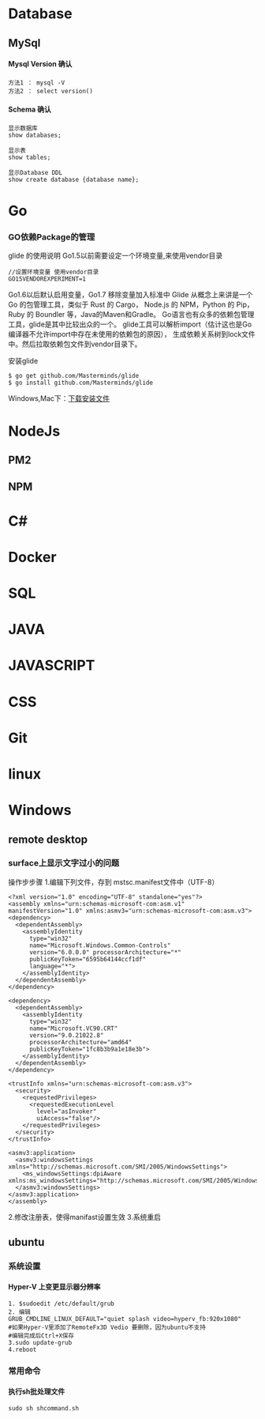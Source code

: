 
# Database
## MySql
#### Mysql Version 确认
```
方法1 ： mysql -V
方法2 ： select version()
```
#### Schema 确认
```
显示数据库
show databases;
```
```
显示表
show tables;
```
```
显示Database DDL
show create database {database name};

```
# Go
### GO依赖Package的管理
glide 的使用说明
Go1.5以前需要设定一个环境变量,来使用vendor目录
```
//设置环境变量 使用vendor目录
GO15VENDOREXPERIMENT=1
```
Go1.6以后默认启用变量，Go1.7 移除变量加入标准中
Glide 从概念上来讲是一个 Go 的包管理工具，类似于 Rust 的 Cargo， 
Node.js 的 NPM，Python 的 Pip，Ruby 的 Boundler 等，Java的Maven和Gradle。
Go语言也有众多的依赖包管理工具，glide是其中比较出众的一个。
glide工具可以解析import（估计这也是Go编译器不允许import中存在未使用的依赖包的原因），
生成依赖关系树到lock文件中。然后拉取依赖包文件到vendor目录下。

安装glide
```
$ go get github.com/Masterminds/glide
$ go install github.com/Masterminds/glide
```
Windows,Mac下：[下载安装文件](https://github.com/Masterminds/glide/releases)
# NodeJs
## PM2
## NPM
# C#
# Docker
# SQL
# JAVA
# JAVASCRIPT
# CSS
# Git
# linux
# Windows
## remote desktop 
### surface上显示文字过小的问题
操作步步骤
1.编辑下列文件，存到 mstsc.manifest文件中（UTF-8）
```
<?xml version="1.0" encoding="UTF-8" standalone="yes"?>
<assembly xmlns="urn:schemas-microsoft-com:asm.v1" manifestVersion="1.0" xmlns:asmv3="urn:schemas-microsoft-com:asm.v3">
<dependency>
  <dependentAssembly>
    <assemblyIdentity
      type="win32"
      name="Microsoft.Windows.Common-Controls"
      version="6.0.0.0" processorArchitecture="*"
      publicKeyToken="6595b64144ccf1df"
      language="*">
    </assemblyIdentity>
  </dependentAssembly>
</dependency>

<dependency>
  <dependentAssembly>
    <assemblyIdentity
      type="win32"
      name="Microsoft.VC90.CRT"
      version="9.0.21022.8"
      processorArchitecture="amd64"
      publicKeyToken="1fc8b3b9a1e18e3b">
    </assemblyIdentity>
  </dependentAssembly>
</dependency>

<trustInfo xmlns="urn:schemas-microsoft-com:asm.v3">
  <security>
    <requestedPrivileges>
      <requestedExecutionLevel
        level="asInvoker"
        uiAccess="false"/>
    </requestedPrivileges>
  </security>
</trustInfo>

<asmv3:application>
  <asmv3:windowsSettings xmlns="http://schemas.microsoft.com/SMI/2005/WindowsSettings">
    <ms_windowsSettings:dpiAware xmlns:ms_windowsSettings="http://schemas.microsoft.com/SMI/2005/WindowsSettings">false</ms_windowsSettings:dpiAware>
  </asmv3:windowsSettings>
</asmv3:application>
</assembly>
```
2.修改注册表，使得manifast设置生效
3.系统重启
## ubuntu
### 系统设置
#### Hyper-V 上变更显示器分辨率
```
1. $sudoedit /etc/default/grub
2. 编辑
GRUB_CMDLINE_LINUX_DEFAULT="quiet splash video=hyperv_fb:920x1080"
#如果Hyper-V里添加了RemoteFx3D Vedio 要删除，因为ubuntu不支持
#编辑完成后Ctrl+X保存
3.sudo update-grub
4.reboot
```
### 常用命令
#### 执行sh批处理文件
```
sudo sh shcommand.sh
```

